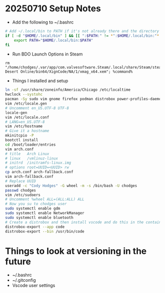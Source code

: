# 20250710 Setup Notes
- Add the following to ~/.bashrc
```bash
# Add ~/.local/bin to PATH if it's not already there and the directory exists
if [ -d "$HOME/.local/bin" ] && [[ ":$PATH:" != *":$HOME/.local/bin:"* ]]; then
    export PATH="$HOME/.local/bin:$PATH"
fi
```
- Run BDO Launch Options in Steam
```shell
rm "/home/chodges/.var/app/com.valvesoftware.Steam/.local/share/Steam/steamapps/common/Black Desert Online/bin64/XignCode/NA/1/xmag_x64.xem"; %command%
```
- Things I installed and setup
```bash
ln -sf /usr/share/zoneinfo/America/Chicago /etc/localtime
hwclock --systohc
pacman -Sy sudo vim gnome firefox podman distrobox power-profiles-daemon git flatpak bind gnome-shell-extension-appindicator gamemode fwupd bluez networkmanager
vim /etc/locale.gen
# Uncomment en_US.UTF-8 UTF-8
locale-gen
vim /etc/locale.conf
# LANG=en_US.UTF-8
vim /etc/hostname
# Give it a hostname
mkinitcpio -P
bootctl install
cd /boot/loader/entries
vim arch.conf
# title   Arch Linux
# linux   /vmlinuz-linux
# initrd  /initramfs-linux.img
# options root=UUID=<UUID> rw
cp arch.conf arch-fallback.conf
vim arch-fallback.conf
# Replace UUID
useradd -c "Cody Hodges" -G wheel -m -s /bin/bash -U chodges
passwd chodges
vim /etc/sudoers
# Uncomment %wheel ALL=(ALL:ALL) ALL
# Now you su to chodges user
sudo systemctl enable gdm
sudo systemctl enable NetworkManager
sudo systemctl enable bluetooth
# Create a distrobox and then install vscode and do this in the container
distrobox-export --app code
distrobox-export --bin /usr/bin/code
```
# Things to look at versioning in the future
- ~/.bashrc
- ~/.gitconfig
- Vscode user settings